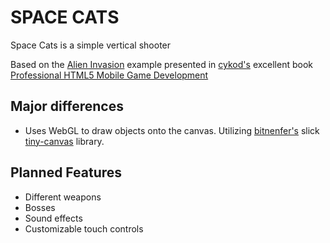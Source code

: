 # SPACE CATS

Space Cats is a simple vertical shooter

Based on the [Alien Invasion](https://github.com/cykod/AlienInvasion) example presented in [cykod's](https://github.com/cykod) excellent book [Professional HTML5 Mobile Game Development](http://www.wrox.com/WileyCDA/WroxTitle/Professional-HTML5-Mobile-Game-Development.productCd-1118301323.html)

## Major differences
* Uses WebGL to draw objects onto the canvas. Utilizing [bitnenfer's](https://github.com/bitnenfer) slick [tiny-canvas](https://github.com/bitnenfer/tiny-canvas) library.


## Planned Features
* Different weapons
* Bosses
* Sound effects
* Customizable touch controls